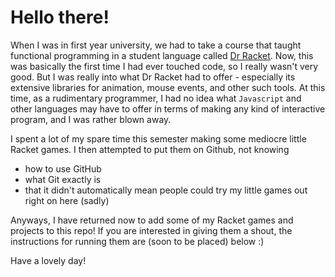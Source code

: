 # Hello there!

When I was in first year university, we had to take a course that taught functional programming in a student language called [Dr Racket](https://racket-lang.org/). Now, this was basically the first time I had ever touched code, so I really wasn't very good. But I was really into what Dr Racket had to offer - especially its extensive libraries for animation, mouse events, and other such tools. At this time, as a rudimentary programmer, I had no idea what `Javascript` and other languages may have to offer in terms of making any kind of interactive program, and I was rather blown away.

I spent a lot of my spare time this semester making some mediocre little Racket games. I then attempted to put them on Github, not knowing
* how to use GitHub
* what Git exactly is
* that it didn't automatically mean people could try my little games out right on here (sadly)

Anyways, I have returned now to add some of my Racket games and projects to this repo! If you are interested in giving them a shout, the instructions for running them are (soon to be placed) below :)

Have a lovely day!

